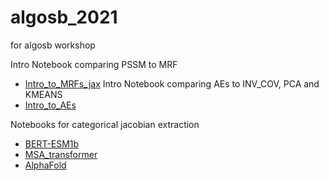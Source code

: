 # algosb_2021
for algosb workshop


Intro Notebook comparing PSSM to MRF
- [Intro_to_MRFs_jax](https://colab.research.google.com/github/sokrypton/algosb_2021/blob/main/Intro_to_MRFs_jax.ipynb)
Intro Notebook comparing AEs to INV_COV, PCA and KMEANS
- [Intro_to_AEs](https://colab.research.google.com/github/sokrypton/algosb_2021/blob/main/Intro_to_AEs.ipynb)

Notebooks for categorical jacobian extraction
- [BERT-ESM1b](https://colab.research.google.com/github/sokrypton/algosb_2021/blob/main/BERT_esm1b.ipynb)
- [MSA_transformer](https://colab.research.google.com/github/sokrypton/algosb_2021/blob/main/msa_transformer.ipynb)
- [AlphaFold](https://colab.research.google.com/github/sokrypton/algosb_2021/blob/main/alphafold.ipynb)
